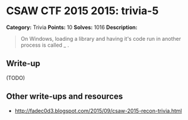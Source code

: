 # CSAW CTF 2015 2015: trivia-5

**Category:** Trivia
**Points:** 10
**Solves:** 1016
**Description:**

> On Windows, loading a library and having it's code run in another process is called _ .


## Write-up

(TODO)

## Other write-ups and resources

* <http://fadec0d3.blogspot.com/2015/09/csaw-2015-recon-trivia.html>
